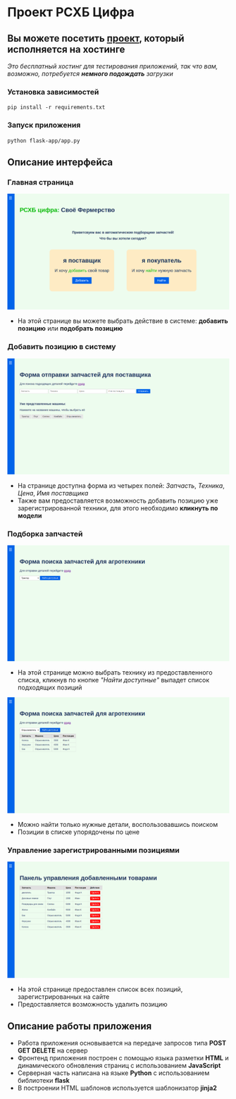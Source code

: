# Проект РСХБ Цифра
## Вы можете посетить [проект](https://rshb-project.onrender.com/), который исполняется на хостинге
*Это бесплатный хостинг для тестирования приложений, так что вам, возможно, потребуется **немного подождать** загрузки*

### Установка зависимостей
```commandline
pip install -r requirements.txt
```

### Запуск приложения
```commandline
python flask-app/app.py
```

## Описание интерфейса
### Главная страница
![Main](pages/Screenshot%20from%202024-09-01%2001-14-18.png)
- На этой странице вы можете выбрать действие в системе: __добавить позицию__ или __подобрать позицию__

### Добавить позицию в систему
![Seller](pages/Screenshot%20from%202024-09-01%2001-14-35.png)
- На странице доступна форма из четырех полей: _Запчасть_, _Техника_, _Цена_, _Имя поставщика_
- Также вам предоставляется возможность добавить позицию уже зарегистрированной техники, для этого необходимо **кликнуть по модели**

### Подборка запчастей
![Buyer](pages/Screenshot%20from%202024-09-01%2001-14-40.png)
- На этой странице можно выбрать технику из предоставленного списка, кликнув по кнопке _"Найти доступные"_ выпадет список подходящих позиций

![BuyerResponse](pages/Screenshot%20from%202024-09-01%2001-30-46.png)
- Можно найти только нужные детали, воспользовавшись поиском
- Позиции в списке упорядочены по цене

### Управление зарегистрированными позициями
![ControlPanel](pages/Screenshot%20from%202024-09-01%2001-14-46.png)
- На этой странице предоставлен список всех позиций, зарегистрированных на сайте
- Предоставляется возможность удалить позицию


## Описание работы приложения
- Работа приложения основывается на передаче запросов типа **POST** **GET** **DELETE** на сервер
- Фронтенд приложения построен с помощью языка разметки **HTML** и динамического обновления страниц с использованием **JavaScript**
- Серверная часть написана на языке **Python** с использованием библиотеки **flask**
- В построении HTML шаблонов используется шаблонизатор **jinja2** 
